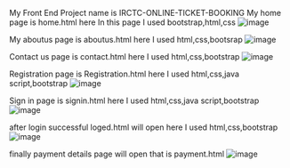 My Front End Project name is IRCTC-ONLINE-TICKET-BOOKING
My home page is home.html here In this page I used bootstrap,html,css
![image](https://user-images.githubusercontent.com/89266235/130262174-a00f9c71-a076-4ff2-8168-59f907fd987a.png)

My aboutus page is aboutus.html here I used html,css,bootsrap
![image](https://user-images.githubusercontent.com/89266235/130262420-337a081a-3751-4ffa-9137-255f9e573a3c.png)

Contact us page is contact.html here I used html,css,bootstrap
![image](https://user-images.githubusercontent.com/89266235/130262560-ee03f5b6-533f-4285-85cd-0bd6b6619601.png)

Registration page is Registration.html here I used html,css,java script,bootstrap
![image](https://user-images.githubusercontent.com/89266235/130262867-f95ebe4a-fe89-4175-a033-8afbb33ab179.png)

Sign in page is signin.html here I used html,css,java script,bootstrap
![image](https://user-images.githubusercontent.com/89266235/130262995-c8ff0f3b-568f-4c92-a5dc-f69c0a107ab4.png)

after login successful loged.html will open here I used html,css,bootstrap
![image](https://user-images.githubusercontent.com/89266235/130263162-97dacb4d-696f-469c-8d71-ce6839d94f2c.png)

finally payment details page will open that is payment.html
![image](https://user-images.githubusercontent.com/89266235/130263418-bfac9009-7ac2-4344-aa79-1d0e9e8d77e3.png)










